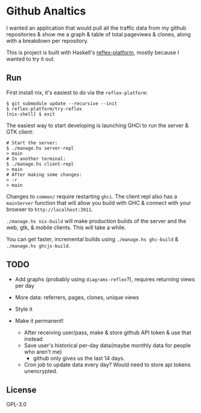 # Github Analtics

I wanted an application that would pull all the traffic data from my github
repositories & show me a graph & table of total pageviews & clones, along with
a breakdown per repository.

This is project is built with Haskell's
[reflex-platform](https://github.com/reflex-frp/reflex-platform), mostly
because I wanted to try it out.

## Run

First install nix, it's easiest to do via the `reflex-platform`:

    $ git submodule update --recursive --init
    $ reflex-platform/try-reflex
    [nix-shell] $ exit

The easiest way to start developing is launching GHCi to run the server & GTK
client:

    # Start the server:
    $ ./manage.hs server-repl
    > main
    # In another terminal:
    $ ./manage.hs client-repl
    > main
    # After making some changes:
    > :r
    > main

Changes to `common/` require restarting `ghci`. The client repl also has a
`mainServer` function that will allow you build with GHC & connect with your
browser to `http://localhost:3911`.


`./manage.hs nix-build` will make production builds of the server and the web,
gtk, & mobile clients. This will take a while.

You can get faster, incremental builds using `./manage.hs ghc-build` &
`./manage.hs ghcjs-build`.

## TODO

* Add graphs (probably using `diagrams-reflex`?), requires returning views per day
* More data: referrers, pages, clones, unique views
* Style it
* Make it permanent!

    * After receiving user/pass, make & store github API token & use that instead
    * Save user's historical per-day data(maybe monthly data for people who aren't me)
      - github only gives us the last 14 days.
    * Cron job to update data every day? Would need to store api tokens unencrypted.


## License

GPL-3.0
